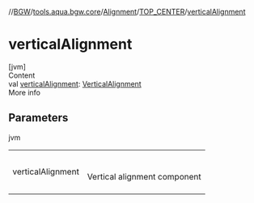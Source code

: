 //[BGW](../../../../index.md)/[tools.aqua.bgw.core](../../index.md)/[Alignment](../index.md)/[TOP_CENTER](index.md)/[verticalAlignment](vertical-alignment.md)



# verticalAlignment  
[jvm]  
Content  
val [verticalAlignment](vertical-alignment.md): [VerticalAlignment](../../-vertical-alignment/index.md)  
More info  


## Parameters  
  
jvm  
  
| | |
|---|---|
| <a name="tools.aqua.bgw.core/Alignment.TOP_CENTER/verticalAlignment/#/PointingToDeclaration/"></a>verticalAlignment| <a name="tools.aqua.bgw.core/Alignment.TOP_CENTER/verticalAlignment/#/PointingToDeclaration/"></a><br><br>Vertical alignment component<br><br>|
  
  



